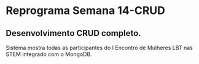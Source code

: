 # Reprograma Semana 14-CRUD

## Desenvolvimento CRUD completo.

Sistema mostra todas as participantes do I Encontro de Mulheres LBT nas STEM integrado com o MongoDB.
